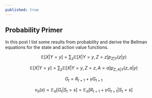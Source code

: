 ```yaml
---
published: true
---
```

## Probability Primer

In this post I list some results from probability and derive the Bellman equations for the state and action value functions.


$$ \mathbb{E}[X|Y=y] = \sum_{z} \mathbb{E}[X|Y=y, Z=z] p_{Z|Y}(z|y)$$

$$ \mathbb{E}[X|Y=y] = \sum_{z} \mathbb{E}[X|Y=y, Z=z, A=a] p_{Z, A|Y}(z, a|y)$$

$$ G_t = R_{t+1} + \gamma G_{t+1} $$

$$ v_{\pi}(s) = \mathbb{E}_{\pi} [G_{t}|S_t = s] = \mathbb{E}_{\pi} [ R_{t+1} + \gamma G_{t+1}|S_t = s]$$



